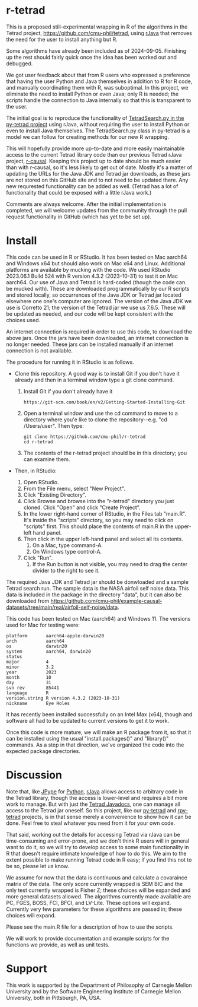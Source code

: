 # r-tetrad

This is a proposed still-experimental wrapping in R of the algorithms in the Tetrad project, https://github.com/cmu-phil/tetrad, using [rJava](https://rdrr.io/cran/rJava/man/) that removes the need for the user to install anything but R.

Some algorithms have already been included as of 2024-09-05. Finishing up the rest should fairly quick once the idea has been worked out and debugged.

We got user feedback about that from R users who expressed a preference that having the user Python and Java themselves in addition to R for R code, and manually coordinating them with R, was suboptimal. In this project, we eliminate the need to install Python or even Java; only R is needed; the scripts handle the connection to Java internally so that this is transparent to the user. 

The initial goal is to reproduce the functionality of [TetradSearch.py in the py-tetrad project](https://github.com/cmu-phil/py-tetrad/blob/main/pytetrad/tools/TetradSearch.py) using rJava, without requiring the user to install Python or even to install Java themselves. The TetradSearch.py class in py-tetrad is a model we can follow for creating methods for our new R wrapping.

This will hopefully provide more up-to-date and more easily maintainable access to the current Tetrad library code than our previous Tetrad rJava project, [r-causal](https://github.com/bd2kccd/r-causal). Keeping this project up to date should be much easier than with r-causal, so it's less likely to get out of date. Mostly it's a matter of updating the URLs for the Java JDK and Tetrad jar downloads, as these jars are not stored on this GitHub site and to not need to be updated there. Any new requrested functionality can be added as well. (Tetrad has a lot of functionality that could be exposed with a little rJava work.)

Comments are always welcome. After the initial implementation is completed, we will welcome updates from the community through the pull request functionality in GitHub (which has yet to be set up).

# Install

This code can be used in R or RStudio. It has been tested on Mac aarch64 and Windows x64 but should also work on Mac x64 and Linux. Additional platforms are available by mucking with the code. We used RStudio 2023.06.1 Build 524 with R version 4.3.2 (2023-10-31) to test it on Mac aarch64. Our use of Java and Tetrad is hard-coded (though the code can be mucked with). These are downloaded programmatically by our R scripts and stored locally, so occurrences of the Java JDK or Tetrad jar located elsewhere one one's computer are ignored. The version of the Java JDK we use is Corretto 21; the version of the Tetrad jar we use us 7.6.5. These will be updated as needed, and our code will be kept consistent with the choices used.

An internet connection is required in order to use this code, to download the above jars. Once the jars have been downloaded, an internet connection is no longer needed. These jars can be installed manually if an internet connection is not available.

The procedure for running it in RStudio is as follows.

* Clone this repository. A good way is to install Git if you don't have it already and then in a terminal window type a git clone command.
    1. Install Git if you don't already have it
        ```
        https://git-scm.com/book/en/v2/Getting-Started-Installing-Git
        ```
    1. Open a terminal window and use the cd command to move to a directory where you'e like to clone the repository--e.g. "cd /Users/user". Then type:
       ```
       git clone https://github.com/cmu-phil/r-tetrad
       cd r-tetrad
       ```
    1. The contents of the r-tetrad project should be in this directory; you can examine them.

* Then, in RStudio:
    1. Open RStudio.
    1. From the File menu, select "New Project".
    1. Click "Existing Directory".
    1. Click Browse and browse into the "r-tetrad" directory you just cloned. Click "Open" and click "Create Project".
    1. In the lower right-hand corner of RStudio, in the Files tab "main.R". It's inside the "scripts" directory, so you may need to click on "scripts" first. This should place the contents of main.R in the upper-left hand panel.
    1. Then click in the upper left-hand panel and select all its contents.
        1. On a Mac, type command-A.
        2. On Windows type control-A.
    1. Click "Run".
        1. If the Run button is not visible, you may need to drag the center divider to the right to see it.

The required Java JDK and Tetrad jar should be donwloaded and a sample Tetrad search run. The sample data is the NASA airfoil self noise data. This data is included in the package in the directory "data", but it can also be downloaded from https://github.com/cmu-phil/example-causal-datasets/tree/main/real/airfoil-self-noise/data.

This code has been tested on Mac (aarch64) and Windows 11. The versions used for Mac for testing were:

```
platform       aarch64-apple-darwin20      
arch           aarch64                     
os             darwin20                    
system         aarch64, darwin20           
status                                     
major          4                           
minor          3.2                         
year           2023                        
month          10                          
day            31                          
svn rev        85441                       
language       R                           
version.string R version 4.3.2 (2023-10-31)
nickname       Eye Holes
```

It has recently been installed successfully on an Intel Max (x64), though and software all had to be updated to current versions to get it to work.

Once this code is more mature, we will make an R package from it, so that it can be installed using the usual "install.packages()" and "library()" commands. As a step in that direction, we've organized the code into the expected package directories.

# Discussion

Note that, like [JPype](https://jpype.readthedocs.io/en/latest/) for [Python](https://docs.python.org/3/), [rJava](https://rdrr.io/cran/rJava/man/) allows  access to arbitrary code in the Tetrad library, though the access is lower-level and requires a bit more work to manage. But with just the [Tetrad Javadocs](https://www.phil.cmu.edu/tetrad-javadocs/7.6.5/), one can manage all access to the Tetrad jar oneself. So this project, like our [py-tetrad](https://github.com/cmu-phil/py-tetrad) and [rpy-tetrad](https://github.com/cmu-phil/py-tetrad/tree/main/pytetrad/R) projects, is in that sense merely a convenience to show how it can be done. Feel free to steal whatever you need from it for your own code.

That said, working out the details for accessing Tetrad via rJava can be time-consuming and error-prone, and we don't think R users will in general want to do it, so we will try to develop access to some main functionality in R that doesn't require intimate knowledge of how to do this. We aim to the extent possible to make running Tetrad code in R easy; if you find this not to be so, please let us know.

We assume for now that the data is continuous and calculate a covaraince matrix of the data. The only score currently wrapped is SEM BIC and the only test currently wrapped is Fisher Z; these choices will be expanded and more general datasets allowed. The algorithms currently made available are PC, FGES, BOSS, FCI, BFCI, and LV-Lite. These options will expand. Currently very few parameters for these algorithms are passed in; these choices will expand.

Please see the main.R file for a description of how to use the scripts.

We will work to provide documentation and example scripts for the functions we provide, as well as unit tests.

# Support

This work is supported by the Department of Philosophy of Carnegie Mellon University and by the Software Engineering Institute of Carnegie Mellon University, both in Pittsburgh, PA, USA.
